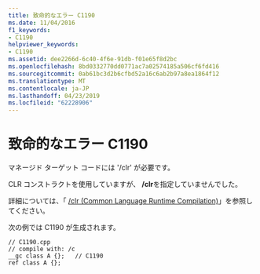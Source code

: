 ```yaml
---
title: 致命的なエラー C1190
ms.date: 11/04/2016
f1_keywords:
- C1190
helpviewer_keywords:
- C1190
ms.assetid: dee2266d-6c40-4f6e-91db-f01e65f8d2bc
ms.openlocfilehash: 8bd0332770dd0771ac7a02574185a506cf6fd416
ms.sourcegitcommit: 0ab61bc3d2b6cfbd52a16c6ab2b97a8ea1864f12
ms.translationtype: MT
ms.contentlocale: ja-JP
ms.lasthandoff: 04/23/2019
ms.locfileid: "62228906"
---
```

# <a name="fatal-error-c1190"></a>致命的なエラー C1190

マネージド ターゲット コードには '/clr' が必要です。

CLR コンストラクトを使用していますが、 **/clr**を指定していませんでした。

詳細については、「 [/clr (Common Language Runtime Compilation)](../../build/reference/clr-common-language-runtime-compilation.md)」を参照してください。

次の例では C1190 が生成されます。

```
// C1190.cpp
// compile with: /c
__gc class A {};   // C1190
ref class A {};
```